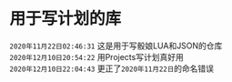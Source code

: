 # 用于写计划的库
`2020年11月22日02:46:31`
这是用于写骰娘LUA和JSON的仓库    
`2020年12月10日20:54:22`
用Projects写计划真好用    
`2020年12月10日22:04:43`
更正了`2020年11月22日`的命名错误
